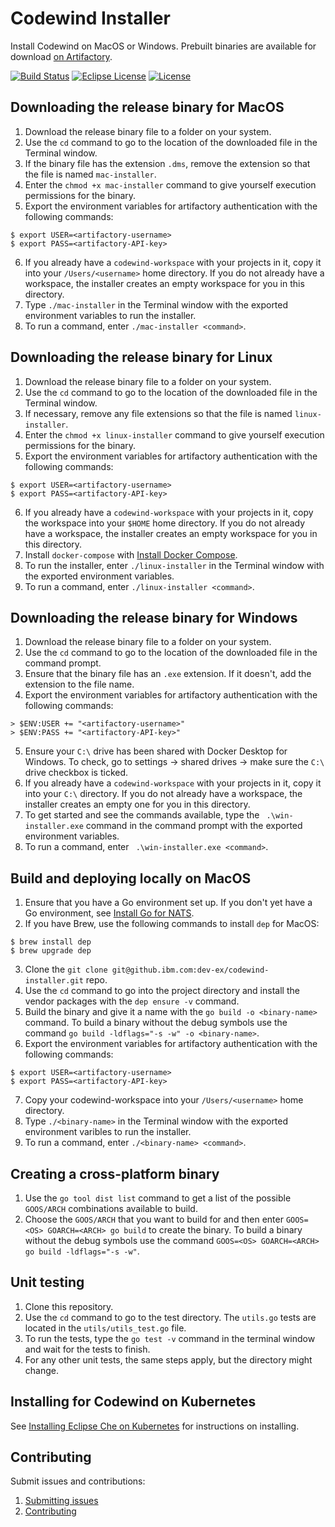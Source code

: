 # Codewind Installer
Install Codewind on MacOS or Windows.
Prebuilt binaries are available for download [on Artifactory](https://sys-mcs-docker-local.artifactory.swg-devops.com/artifactory/sys-mcs-docker-local/codewind-installer/).

[![Build Status](https://travis.ibm.com/dev-ex/codewind-installer.svg?token=jLZpzPrJozeLHsb1tpsR&branch=master)](https://travis.ibm.com/dev-ex/codewind-installer)
[![Eclipse License](https://img.shields.io/badge/license-Eclipse-brightgreen.svg)](https://github.ibm.com/dev-ex/tempest/blob/master/LICENSE)
[![License](https://img.shields.io/badge/License-EPL%202.0-red.svg?label=license&logo=eclipse)](https://www.eclipse.org/legal/epl-2.0/)

## Downloading the release binary for MacOS
1. Download the release binary file to a folder on your system.
2. Use the `cd` command to go to the location of the downloaded file in the Terminal window.
3. If the binary file has the extension `.dms`, remove the extension so that the file is named `mac-installer`.
4. Enter the `chmod +x mac-installer` command to give yourself execution permissions for the binary.
5. Export the environment variables for artifactory authentication with the following commands:
```
$ export USER=<artifactory-username>
$ export PASS=<artifactory-API-key>
```
6. If you already have a `codewind-workspace` with your projects in it, copy it into your `/Users/<username>` home directory. If you do not already have a workspace, the installer creates an empty workspace for you in this directory.
7. Type `./mac-installer` in the Terminal window with the exported environment variables to run the installer.
8. To run a command, enter `./mac-installer <command>`.

## Downloading the release binary for Linux
1. Download the release binary file to a folder on your system.
2. Use the `cd` command to go to the location of the downloaded file in the Terminal window.
3. If necessary, remove any file extensions so that the file is named `linux-installer`.
4. Enter the `chmod +x linux-installer` command to give yourself execution permissions for the binary. 
5. Export the environment variables for artifactory authentication with the following commands:
```
$ export USER=<artifactory-username>
$ export PASS=<artifactory-API-key>
```
6. If you already have a `codewind-workspace` with your projects in it, copy the workspace into your `$HOME` home directory. If you do not already have a workspace, the installer creates an empty workspace for you in this directory.
7. Install `docker-compose` with [Install Docker Compose](https://docs.docker.com/compose/install/).
8. To run the installer, enter `./linux-installer` in the Terminal window with the exported environment variables.
9. To run a command, enter `./linux-installer <command>`.

## Downloading the release binary for Windows
1. Download the release binary file to a folder on your system.
2. Use the `cd` command to go to the location of the downloaded file in the command prompt.
3. Ensure that the binary file has an `.exe` extension. If it doesn't, add the extension to the file name.
4. Export the environment variables for artifactory authentication with the following commands:
```
> $ENV:USER += "<artifactory-username>"
> $ENV:PASS += "<artifactory-API-key>"
```
5. Ensure your `C:\` drive has been shared with Docker Desktop for Windows. To check, go to settings -> shared drives -> make sure the `C:\` drive checkbox is ticked.
6. If you already have a `codewind-workspace` with your projects in it, copy it into your `C:\` directory. If you do not already have a workspace, the installer creates an empty one for you in this directory.
7. To get started and see the commands available, type the ` .\win-installer.exe` command in the command prompt with the exported environment variables.
8. To run a command, enter ` .\win-installer.exe <command>`.

## Build and deploying locally on MacOS
1. Ensure that you have a Go environment set up. If you don't yet have a Go environment, see [Install Go for NATS](https://nats.io/documentation/tutorials/go-install/).
2. If you have Brew, use the following commands to install `dep` for MacOS:
```
$ brew install dep
$ brew upgrade dep
```
3. Clone the `git clone git@github.ibm.com:dev-ex/codewind-installer.git` repo.
4. Use the `cd` command to go into the project directory and install the vendor packages with the `dep ensure -v` command.
5. Build the binary and give it a name with the `go build -o <binary-name>` command. To build a binary without the debug symbols use the command `go build -ldflags="-s -w" -o <binary-name>`.
6. Export the environment variables for artifactory authentication with the following commands:
```
$ export USER=<artifactory-username>
$ export PASS=<artifactory-API-key>
```
7. Copy your codewind-workspace into your `/Users/<username>` home directory.
8. Type `./<binary-name>` in the Terminal window with the exported environment varibles to run the installer.
9. To run a command, enter `./<binary-name> <command>`.

## Creating a cross-platform binary
1. Use the `go tool dist list` command to get a list of the possible `GOOS/ARCH` combinations available to build.
2. Choose the `GOOS/ARCH` that you want to build for and then enter `GOOS=<OS> GOARCH=<ARCH> go build` to create the binary. To build a binary without the debug symbols use the command `GOOS=<OS> GOARCH=<ARCH> go build -ldflags="-s -w"`.

## Unit testing
1. Clone this repository.
2. Use the `cd` command to go to the test directory. The `utils.go` tests are located in the `utils/utils_test.go` file.
3. To run the tests, type the `go test -v` command in the terminal window and wait for the tests to finish.
4. For any other unit tests, the same steps apply, but the directory might change.

 ## Installing for Codewind on Kubernetes

See [Installing Eclipse Che on Kubernetes](https://github.ibm.com/dev-ex/che-docs/wiki/Installing-Eclipse-Che-on-Kubernetes) for instructions on installing.

## Contributing
Submit issues and contributions:
1. [Submitting issues](https://github.com/eclipse/codewind/issues)
2. [Contributing](CONTRIBUTING.md)
